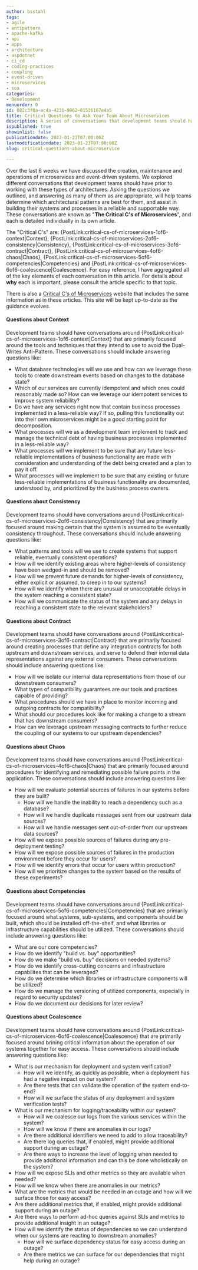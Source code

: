 ```yaml
---
author: bsstahl
tags:
- agile
- antipattern
- apache-kafka
- api
- apps
- architecture
- aspdotnet
- ci_cd
- coding-practices
- coupling
- event-driven
- microservices
- soa
categories:
- Development
menuorder: 0
id: 082c3f8a-ac4a-4231-9962-01536167e4a5
title: Critical Questions to Ask Your Team About Microservices
description: A series of conversations that development teams should have around building event driven or microservice architectures
ispublished: true
showinlist: false
publicationdate: 2023-01-23T07:00:00Z
lastmodificationdate: 2023-01-23T07:00:00Z
slug: critical-questions-about-microservice

---
```

Over the last 6 weeks we have discussed the creation, maintenance and operations of microservices and event-driven systems. We explored different conversations that development teams should have prior to working with these types of architectures. Asking the questions we outlined, and answering as many of them as are appropriate, will help teams determine which architectural patterns are best for them, and assist in building their systems and processes in a reliable and supportable way. These conversations are known as &quot;**The Critical C's of Microservices**&quot;, and each is detailed individually in its own article.

The &quot;Critical C's&quot; are: {PostLink:critical-cs-of-microservices-1of6-context|Context}, {PostLink:critical-cs-of-microservices-2of6-consistency|Consistency}, {PostLink:critical-cs-of-microservices-3of6-contract|Contract}, {PostLink:critical-cs-of-microservices-4of6-chaos|Chaos}, {PostLink:critical-cs-of-microservices-5of6-competencies|Competencies} and {PostLink:critical-cs-of-microservices-6of6-coalescence|Coalescence}. For easy reference, I have aggregated all of the key elements of each conversation in this article. For details about **why** each is important, please consult the article specific to that topic.

There is also a  [Critical C's of Microservices]({PathToRoot}/CriticalCs/index.html) website that includes the same information as in these articles. This site will be kept up-to-date as the guidance evolves.

#### Questions about Context

Development teams should have conversations around {PostLink:critical-cs-of-microservices-1of6-context|Context} that are primarily focused around the tools and techniques that they intend to use to avoid the Dual-Writes Anti-Pattern. These conversations should include answering questions like:

* What database technologies will we use and how can we leverage these tools to create downstream events based on changes to the database state?
* Which of our services are currently idempotent and which ones could reasonably made so? How can we leverage our idempotent services to improve system reliability?
* Do we have any services right now that contain business processes implemented in a less-reliable way? If so, pulling this functionality out into their own microservices might be a good starting point for decomposition.
* What processes will we as a development team implement to track and manage the technical debt of having business processes implemented in a less-reliable way?
* What processes will we implement to be sure that any future less-reliable implementations of business functionality are made with consideration and understanding of the debt being created and a plan to pay it off.
* What processes will we implement to be sure that any existing or future less-reliable implementations of business functionality are documented, understood by, and prioritized by the business process owners.

#### Questions about Consistency

Development teams should have conversations around {PostLink:critical-cs-of-microservices-2of6-consistency|Consistency} that are primarily focused around making certain that the system is assumed to be eventually consistency throughout. These conversations should include answering questions like:

* What patterns and tools will we use to create systems that support reliable, eventually consistent operations?
* How will we identify existing areas where higher-levels of consistency have been wedged-in and should be removed?
* How will we prevent future demands for higher-levels of consistency, either explicit or assumed, to creep in to our systems?
* How will we identify when there are unusual or unacceptable delays in the system reaching a consistent state?
* How will we communicate the status of the system and any delays in reaching a consistent state to the relevant stakeholders?

#### Questions about Contract

Development teams should have conversations around {PostLink:critical-cs-of-microservices-3of6-contract|Contract} that are primarily focused around creating processes that define any integration contracts for both upstream and downstream services, and serve to defend their internal data representations against any external consumers. These conversations should include answering questions like:

* How will we isolate our internal data representations from those of our downstream consumers?
* What types of compatibility guarantees are our tools and practices capable of providing?
* What procedures should we have in place to monitor incoming and outgoing contracts for compatibility?
* What should our procedures look like for making a change to a stream that has downstream consumers?
* How can we leverage upstream messaging contracts to further reduce the coupling of our systems to our upstream dependencies?

#### Questions about Chaos

Development teams should have conversations around {PostLink:critical-cs-of-microservices-4of6-chaos|Chaos} that are primarily focused around procedures for identifying and remediating possible failure points in the application. These conversations should include answering questions like:

* How will we evaluate potential sources of failures in our systems before they are built?
  * How will we handle the inability to reach a dependency such as a database?
  * How will we handle duplicate messages sent from our upstream data sources?
  * How will we handle messages sent out-of-order from our upstream data sources?
* How will we expose possible sources of failures during any pre-deployment testing?
* How will we expose possible sources of failures in the production environment before they occur for users?
* How will we identify errors that occur for users within production?
* How will we prioritize changes to the system based on the results of these experiments?

#### Questions about Competencies

Development teams should have conversations around {PostLink:critical-cs-of-microservices-5of6-competencies|Competencies} that are primarily focused around what systems, sub-systems, and components should be built, which should be installed off-the-shelf, and what libraries or infrastructure capabilities should be utilized. These conversations should include answering questions like:

* What are our core competencies?
* How do we identify "build vs. buy" opportunities?
* How do we make "build vs. buy" decisions on needed systems?
* How do we identify cross-cutting concerns and infrastructure capabilites that can be leveraged?
* How do we determine which libraries or infrastructure components will be utilized?
* How do we manage the versioning of utilized components, especially in regard to security updates?
* How do we document our decisions for later review?

#### Questions about Coalescence

Development teams should have conversations around {PostLink:critical-cs-of-microservices-6of6-coalescence|Coalescence} that are primarily focused around brining critical information about the operation of our systems together for easy access. These conversations should include answering questions like:

* What is our mechanism for deployment and system verification?
  * How will we identify, as quickly as possible, when a deployment has had a negative impact on our system?
  * Are there tests that can validate the operation of the system end-to-end?
  * How will we surface the status of any deployment and system verification tests? 
* What is our mechanism for logging/traceability within our system?
  * How will we coalesce our logs from the various services within the system?
  * How will we know if there are anomalies in our logs?
  * Are there additional identifiers we need to add to allow traceability?
  * Are there log queries that, if enabled, might provide additional support during an outage?
  * Are there ways to increase the level of logging when needed to provide additional information and can this be done wholistically on the system?
*  How will we expose SLIs and other metrics so they are available when needed?
  * How will we know when there are anomalies in our metrics?
  * What are the metrics that would be needed in an outage and how will we surface those for easy access?
  * Are there additional metrics that, if enabled, might provide additional support during an outage?
  * Are there ways to perform ad-hoc queries against SLIs and metrics to provide additional insight in an outage?
* How will we identify the status of dependencies so we can understand when our systems are reacting to downstream anomalies?
  * How will we surface dependency status for easy access during an outage?
  * Are there metrics we can surface for our dependencies that might help during an outage?
